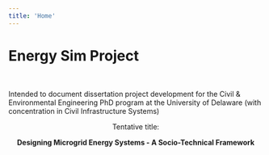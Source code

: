 ```yaml
---
title: 'Home'
---
```


# Energy Sim Project
<br>

Intended to document dissertation project development for the Civil &amp; Environmental Engineering PhD program at the University of Delaware (with concentration in Civil Infrastructure Systems) 

<center>
  Tentative title:
  
  <strong>Designing Microgrid Energy Systems - A Socio-Technical Framework</strong>
</center>
